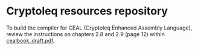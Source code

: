 # Cryptoleq resources repository
 
To build the compiler for CEAL (Cryptoleq Enhanced Assembly Language), review the instructions on chapters 2.8 and 2.9 (page 12) within [cealbook_draft.pdf](doc/cealbook_draft.pdf).
